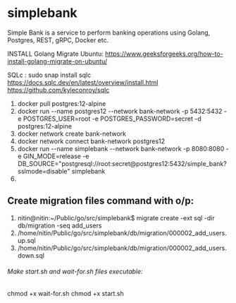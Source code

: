 # simplebank

Simple Bank is a service to perform banking operations using Golang, Postgres, REST, gRPC, Docker etc.

INSTALL Golang Migrate Ubuntu:
https://www.geeksforgeeks.org/how-to-install-golang-migrate-on-ubuntu/

SQLc : sudo snap install sqlc
https://docs.sqlc.dev/en/latest/overview/install.html
https://github.com/kyleconroy/sqlc

1. docker pull postgres:12-alpine
2. docker run --name postgres12 --network bank-network -p 5432:5432 -e POSTGRES_USER=root -e POSTGRES_PASSWORD=secret -d postgres:12-alpine
3. docker network create bank-network
4. docker network connect bank-network postgres12
5. docker run --name simplebank --network bank-network -p 8080:8080 -e GIN_MODE=release -e DB_SOURCE="postgresql://root:secret@postgres12:5432/simple_bank?sslmode=disable" simplebank
6. 

## Create migration files command with o/p:

1. nitin@nitin:~/Public/go/src/simplebank$ migrate create -ext sql -dir db/migration -seq add_users
2. /home/nitin/Public/go/src/simplebank/db/migration/000002_add_users.up.sql
3. /home/nitin/Public/go/src/simplebank/db/migration/000002_add_users.down.sql


###### Make start.sh and wait-for.sh files executable:

chmod +x wait-for.sh
chmod +x start.sh
